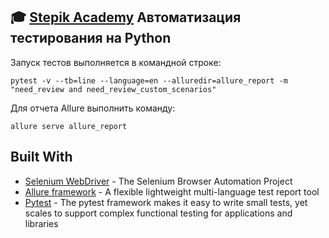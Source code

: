 ## :mortar_board: [Stepik Academy](https://stepik.org/org/stepikteam/) Автоматизация тестирования на Python


Запуск тестов выполняется в командной строке:
```
pytest -v --tb=line --language=en --alluredir=allure_report -m "need_review and need_review_custom_scenarios"
```
Для отчета Allure выполнить команду:
```
allure serve allure_report
```

## Built With
* [Selenium WebDriver](https://www.selenium.dev/documentation/en/webdriver/) -  The Selenium Browser Automation Project
* [Allure framework](https://github.com/allure-framework) - A flexible lightweight multi-language test report tool
* [Pytest](https://docs.pytest.org/en/stable/) - The pytest framework makes it easy to write small tests, yet scales to support complex functional testing for applications and libraries
